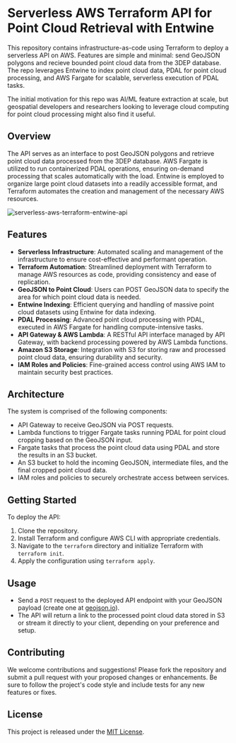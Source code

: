 # Serverless AWS Terraform API for Point Cloud Retrieval with Entwine
This repository contains infrastructure-as-code using Terraform to deploy a serverless API on AWS. Features are simple and minimal: send GeoJSON polygons and recieve bounded point cloud data from the 3DEP database. The repo leverages Entwine to index point cloud data, PDAL for point cloud processing, and AWS Fargate for scalable, serverless execution of PDAL tasks.

The initial motivation for this repo was AI/ML feature extraction at scale, but geospatial developers and researchers looking to leverage cloud computing for point cloud processing might also find it useful. 

## Overview

The API serves as an interface to post GeoJSON polygons and retrieve point cloud data processed from the 3DEP database. AWS Fargate is utilized to run containerized PDAL operations, ensuring on-demand processing that scales automatically with the load. Entwine is employed to organize large point cloud datasets into a readily accessible format, and Terraform automates the creation and management of the necessary AWS resources.

![serverless-aws-terraform-entwine-api](https://github.com/skogsmonster/serverless-aws-terraform-entwine-api/assets/137440075/f91d2604-6d54-4cd7-91e4-3d4fd3a0fa67)

## Features

- **Serverless Infrastructure**: Automated scaling and management of the infrastructure to ensure cost-effective and performant operation.
- **Terraform Automation**: Streamlined deployment with Terraform to manage AWS resources as code, providing consistency and ease of replication.
- **GeoJSON to Point Cloud**: Users can POST GeoJSON data to specify the area for which point cloud data is needed.
- **Entwine Indexing**: Efficient querying and handling of massive point cloud datasets using Entwine for data indexing.
- **PDAL Processing**: Advanced point cloud processing with PDAL, executed in AWS Fargate for handling compute-intensive tasks.
- **API Gateway & AWS Lambda**: A RESTful API interface managed by API Gateway, with backend processing powered by AWS Lambda functions.
- **Amazon S3 Storage**: Integration with S3 for storing raw and processed point cloud data, ensuring durability and security.
- **IAM Roles and Policies**: Fine-grained access control using AWS IAM to maintain security best practices.

## Architecture

The system is comprised of the following components:
- API Gateway to receive GeoJSON via POST requests.
- Lambda functions to trigger Fargate tasks running PDAL for point cloud cropping based on the GeoJSON input.
- Fargate tasks that process the point cloud data using PDAL and store the results in an S3 bucket.
- An S3 bucket to hold the incoming GeoJSON, intermediate files, and the final cropped point cloud data.
- IAM roles and policies to securely orchestrate access between services.

## Getting Started

To deploy the API:

1. Clone the repository.
2. Install Terraform and configure AWS CLI with appropriate credentials.
3. Navigate to the `terraform` directory and initialize Terraform with `terraform init`.
4. Apply the configuration using `terraform apply`.

## Usage

- Send a `POST` request to the deployed API endpoint with your GeoJSON payload (create one at [geojson.io](https://geojson.io/)).
- The API will return a link to the processed point cloud data stored in S3 or stream it directly to your client, depending on your preference and setup.

## Contributing

We welcome contributions and suggestions! Please fork the repository and submit a pull request with your proposed changes or enhancements. Be sure to follow the project's code style and include tests for any new features or fixes.

## License

This project is released under the [MIT License](LICENSE).


